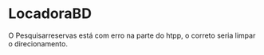 # LocadoraBD



O Pesquisarreservas está com erro na parte do htpp, o correto seria limpar o direcionamento.